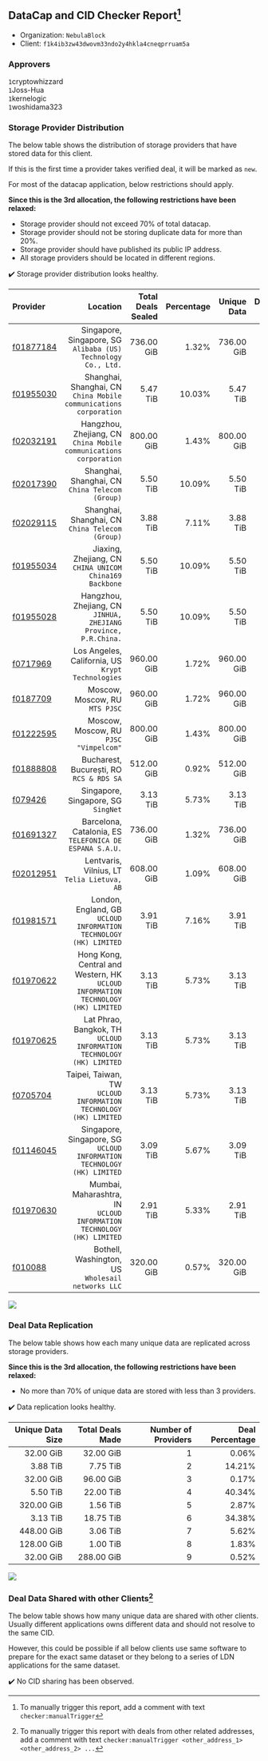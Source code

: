 ## DataCap and CID Checker Report[^1]
 - Organization: `NebulaBlock`
 - Client: `f1k4ib3zw43dwovm33ndo2y4hkla4cneqprruam5a`
### Approvers
`1`cryptowhizzard<br/>`1`Joss-Hua<br/>`1`kernelogic<br/>`1`woshidama323


### Storage Provider Distribution
The below table shows the distribution of storage providers that have stored data for this client.

If this is the first time a provider takes verified deal, it will be marked as `new`.

For most of the datacap application, below restrictions should apply.

**Since this is the 3rd allocation, the following restrictions have been relaxed:**
 - Storage provider should not exceed 70% of total datacap.
 - Storage provider should not be storing duplicate data for more than 20%.
 - Storage provider should have published its public IP address.
 - All storage providers should be located in different regions.

✔️ Storage provider distribution looks healthy.

| Provider                                              |                                                                            Location | Total Deals Sealed | Percentage | Unique Data | Duplicate Deals |
| :---------------------------------------------------- | ----------------------------------------------------------------------------------: | -----------------: | ---------: | ----------: | --------------: |
| [f01877184](https://filfox.info/en/address/f01877184) |                    Singapore, Singapore, SG<br/>`Alibaba (US) Technology Co., Ltd.` |         736.00 GiB |      1.32% |  736.00 GiB |           0.00% |
| [f01955030](https://filfox.info/en/address/f01955030) |                Shanghai, Shanghai, CN<br/>`China Mobile communications corporation` |           5.47 TiB |     10.03% |    5.47 TiB |           0.00% |
| [f02032191](https://filfox.info/en/address/f02032191) |                Hangzhou, Zhejiang, CN<br/>`China Mobile communications corporation` |         800.00 GiB |      1.43% |  800.00 GiB |           0.00% |
| [f02017390](https://filfox.info/en/address/f02017390) |                                  Shanghai, Shanghai, CN<br/>`China Telecom (Group)` |           5.50 TiB |     10.09% |    5.50 TiB |           0.00% |
| [f02029115](https://filfox.info/en/address/f02029115) |                                  Shanghai, Shanghai, CN<br/>`China Telecom (Group)` |           3.88 TiB |      7.11% |    3.88 TiB |           0.00% |
| [f01955034](https://filfox.info/en/address/f01955034) |                          Jiaxing, Zhejiang, CN<br/>`CHINA UNICOM China169 Backbone` |           5.50 TiB |     10.09% |    5.50 TiB |           0.00% |
| [f01955028](https://filfox.info/en/address/f01955028) |                  Hangzhou, Zhejiang, CN<br/>`JINHUA, ZHEJIANG Province, P.R.China.` |           5.50 TiB |     10.09% |    5.50 TiB |           0.00% |
| [f0717969](https://filfox.info/en/address/f0717969)   |                                Los Angeles, California, US<br/>`Krypt Technologies` |         960.00 GiB |      1.72% |  960.00 GiB |           0.00% |
| [f0187709](https://filfox.info/en/address/f0187709)   |                                                   Moscow, Moscow, RU<br/>`MTS PJSC` |         960.00 GiB |      1.72% |  960.00 GiB |           0.00% |
| [f01222595](https://filfox.info/en/address/f01222595) |                                           Moscow, Moscow, RU<br/>`PJSC "Vimpelcom"` |         800.00 GiB |      1.43% |  800.00 GiB |           0.00% |
| [f01888808](https://filfox.info/en/address/f01888808) |                                         Bucharest, București, RO<br/>`RCS & RDS SA` |         512.00 GiB |      0.92% |  512.00 GiB |           0.00% |
| [f079426](https://filfox.info/en/address/f079426)     |                                              Singapore, Singapore, SG<br/>`SingNet` |           3.13 TiB |      5.73% |    3.13 TiB |           0.00% |
| [f01691327](https://filfox.info/en/address/f01691327) |                          Barcelona, Catalonia, ES<br/>`TELEFONICA DE ESPANA S.A.U.` |         736.00 GiB |      1.32% |  736.00 GiB |           0.00% |
| [f02012951](https://filfox.info/en/address/f02012951) |                                      Lentvaris, Vilnius, LT<br/>`Telia Lietuva, AB` |         608.00 GiB |      1.09% |  608.00 GiB |           0.00% |
| [f01981571](https://filfox.info/en/address/f01981571) |                London, England, GB<br/>`UCLOUD INFORMATION TECHNOLOGY (HK) LIMITED` |           3.91 TiB |      7.16% |    3.91 TiB |           0.00% |
| [f01970622](https://filfox.info/en/address/f01970622) | Hong Kong, Central and Western, HK<br/>`UCLOUD INFORMATION TECHNOLOGY (HK) LIMITED` |           3.13 TiB |      5.73% |    3.13 TiB |           0.00% |
| [f01970625](https://filfox.info/en/address/f01970625) |             Lat Phrao, Bangkok, TH<br/>`UCLOUD INFORMATION TECHNOLOGY (HK) LIMITED` |           3.13 TiB |      5.73% |    3.13 TiB |           0.00% |
| [f0705704](https://filfox.info/en/address/f0705704)   |                 Taipei, Taiwan, TW<br/>`UCLOUD INFORMATION TECHNOLOGY (HK) LIMITED` |           3.13 TiB |      5.73% |    3.13 TiB |           0.00% |
| [f01146045](https://filfox.info/en/address/f01146045) |           Singapore, Singapore, SG<br/>`UCLOUD INFORMATION TECHNOLOGY (HK) LIMITED` |           3.09 TiB |      5.67% |    3.09 TiB |           0.00% |
| [f01970630](https://filfox.info/en/address/f01970630) |            Mumbai, Maharashtra, IN<br/>`UCLOUD INFORMATION TECHNOLOGY (HK) LIMITED` |           2.91 TiB |      5.33% |    2.91 TiB |           0.00% |
| [f010088](https://filfox.info/en/address/f010088)     |                                Bothell, Washington, US<br/>`Wholesail networks LLC` |         320.00 GiB |      0.57% |  320.00 GiB |           0.00% |

<img src="https://raw.githubusercontent.com/data-preservation-programs/filplus-checker-assets/main/filecoin-project/filecoin-plus-large-datasets/issues/1534/1700100238504.png"/>

### Deal Data Replication
The below table shows how each many unique data are replicated across storage providers.


**Since this is the 3rd allocation, the following restrictions have been relaxed:**
- No more than 70% of unique data are stored with less than 3 providers.

✔️ Data replication looks healthy.

| Unique Data Size | Total Deals Made | Number of Providers | Deal Percentage |
| ---------------: | ---------------: | ------------------: | --------------: |
|        32.00 GiB |        32.00 GiB |                   1 |           0.06% |
|         3.88 TiB |         7.75 TiB |                   2 |          14.21% |
|        32.00 GiB |        96.00 GiB |                   3 |           0.17% |
|         5.50 TiB |        22.00 TiB |                   4 |          40.34% |
|       320.00 GiB |         1.56 TiB |                   5 |           2.87% |
|         3.13 TiB |        18.75 TiB |                   6 |          34.38% |
|       448.00 GiB |         3.06 TiB |                   7 |           5.62% |
|       128.00 GiB |         1.00 TiB |                   8 |           1.83% |
|        32.00 GiB |       288.00 GiB |                   9 |           0.52% |

<img src="https://raw.githubusercontent.com/data-preservation-programs/filplus-checker-assets/main/filecoin-project/filecoin-plus-large-datasets/issues/1534/1700100239229.png"/>

### Deal Data Shared with other Clients[^3]
The below table shows how many unique data are shared with other clients.
Usually different applications owns different data and should not resolve to the same CID.

However, this could be possible if all below clients use same software to prepare for the exact same dataset or they belong to a series of LDN applications for the same dataset.

✔️ No CID sharing has been observed.

[^1]: To manually trigger this report, add a comment with text `checker:manualTrigger`

[^2]: Deals from those addresses are combined into this report as they are specified with `checker:manualTrigger`

[^3]: To manually trigger this report with deals from other related addresses, add a comment with text `checker:manualTrigger <other_address_1> <other_address_2> ...`
